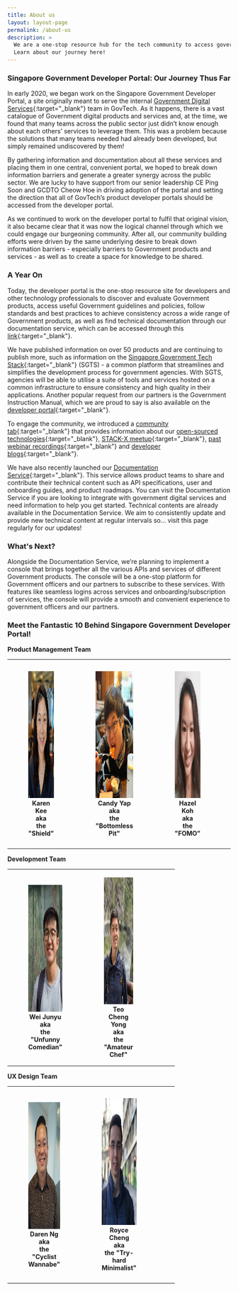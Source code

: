 ```yaml
--- 
title: About us
layout: layout-page
permalink: /about-us
description: >
  We are a one-stop resource hub for the tech community to access government products, guidelines, policies, and documentation services. 
  Learn about our journey here! 
---
```


### Singapore Government Developer Portal: Our Journey Thus Far

In early 2020, we began work on the Singapore Government Developer Portal, a site originally meant to serve the internal 
[Government Digital Services](https://hive.tech.gov.sg){:target="_blank"} team in GovTech. As it happens, there is a vast catalogue of Government digital 
products and services and, at the time, we found that many teams across the public sector just didn’t know enough about each others’ services to leverage them. 
This was a problem because the solutions that many teams needed had already been developed, but simply remained undiscovered by them!

By gathering information and documentation about all these services and placing them in one central, convenient portal, we hoped to break down information 
barriers and generate a greater synergy across the public sector. We are lucky to have support from our senior leadership CE Ping Soon and 
GCDTO Cheow Hoe in driving adoption of the portal and setting the direction that all of GovTech’s product developer portals should be accessed from the 
developer portal.

As we continued to work on the developer portal to fulfil that original vision, it also became clear that it was now the logical channel through which we 
could engage our burgeoning community. After all, our community building efforts were driven by the same underlying desire to break down information 
barriers - especially barriers to Government products and services - as well as to create a space for knowledge to be shared.

### A Year On

Today, the developer portal is the one-stop resource site for developers and other technology professionals to discover and evaluate Government products, access useful Government guidelines and policies, follow standards and best practices to achieve consistency across a wide range of Government products, as well as find technical documentation through our documentation service, which can be accessed through this [link](https://docs.developer.gov.sg){:target="_blank"}.

We have published information on over 50 products and are continuing to publish more, such as information on the 
[Singapore Government Tech Stack](/singapore-government-tech-stack/overview/){:target="_blank"} (SGTS) - a common platform that streamlines and simplifies the development process for government agencies. With SGTS, agencies will be able to utilise a suite of tools and services hosted on a common infrastructure to ensure consistency and high quality in their applications. Another popular request from our partners is the Government Instruction Manual, which we are proud to say is also available on the [developer portal](/guidelines/standards-and-best-practices/im8){:target="_blank"}.

To engage the community, we introduced a [community tab](/communities){:target="_blank"} that provides information about our 
[open-sourced technologies](/communities/open-source-technologies){:target="_blank"}, [STACK-X meetup](/communities/stack-x-meetups/overview.html){:target="_blank"}, [past webinar recordings](/communities/stack-x-meetups/past-webinars/){:target="_blank"} and [developer blogs](/communities/developer-blogs/){:target="_blank"}.

We have also recently launched our [Documentation Service](https://docs.developer.gov.sg){:target="_blank"}. This service allows product teams to share and contribute their technical content such as API specifications, user and onboarding guides, and product roadmaps. You can visit the Documentation Service if you are looking to integrate with government digital services and need information to help you get started. Technical contents are already available in the Documentation Service. We aim to consistently update and provide new technical content at regular intervals so... visit this page regularly for our updates!

### What's Next?

Alongside the Documentation Service, we’re planning to implement a console that brings together all the various APIs and services of different Government products. The console will be a one-stop platform for Government officers and our partners to subscribe to these services. With features like seamless logins across services and onboarding/subscription of services, the console will provide a smooth and convenient experience to government officers and our partners.

### Meet the Fantastic 10 Behind Singapore Government Developer Portal!

**Product Management Team**

<table style="width:100%">
  <tr>
    <th>
      <figure style="text-align: center">
        <img src="/assets/img/aboutus-karen.png" width="215px" height="286px" />
        <figcaption>Karen Kee<br>aka<br>the "Shield"</figcaption>
      </figure>
    </th>
    <th>
      <figure style="text-align: center">
        <img src="/assets/img/aboutus-candy.png" width="215px" height="286px" />
        <figcaption>Candy Yap<br>aka<br>the "Bottomless Pit"</figcaption>
      </figure>
    </th>
    <th>
      <figure style="text-align: center">
        <img src="/assets/img/aboutus-hazel.png" width="215px" height="286px" />
        <figcaption>Hazel Koh<br>aka<br>the "FOMO"</figcaption>
      </figure>
    </th>
    <th>
      <figure style="text-align: center">
        <img src="/assets/img/aboutus-rachel.png" width="215px" height="286px" />
        <figcaption>Rachel Woo<br>aka<br>the "BBT Addict"</figcaption>
      </figure>
    </th>
  </tr>
</table>

**Development Team**

<table style="width:75%">
  <tr>
    <th>
      <figure style="text-align: center">
        <img src="/assets/img/aboutus-junyu.png" width="215px" height="286px" />
        <figcaption>Wei Junyu<br>aka<br>the "Unfunny Comedian"</figcaption>
      </figure>
    </th>
    <th>
      <figure style="text-align: center">
        <img src="/assets/img/aboutus-chengyong.png" width="215px" height="286px" />
        <figcaption>Teo Cheng Yong<br>aka<br>the "Amateur Chef"</figcaption>
      </figure>
    </th>
    <th>
      <figure style="text-align: center">
        <img src="/assets/img/aboutus-kunsheng.png" width="215px" height="286px" />
        <figcaption>Tan Kun Sheng<br>aka<br>the "Bathroom Vocalist"</figcaption>
      </figure>
    </th>
  </tr>
</table>

**UX Design Team**

<table style="width:75%">
  <tr>
    <th>
      <figure style="text-align: center">
        <img src="/assets/img/aboutus-daren.png" width="215px" height="286px" />
        <figcaption>Daren Ng<br>aka<br>the "Cyclist Wannabe"</figcaption>
      </figure>
    </th>
    <th>
      <figure style="text-align: center">
        <img src="/assets/img/aboutus-royce.png" width="225px" height="286px" />
        <figcaption>Royce Cheng<br>aka<br>the "Try-hard Minimalist"</figcaption>
      </figure>
    </th>
    <th>
      <figure style="text-align: center">
        <img src="/assets/img/aboutus-zikai.png" width="215px" height="286px" />
        <figcaption>Ong Zi Kai<br>aka<br>the "First-time Adult"</figcaption>
      </figure>
    </th>
  </tr>
</table>
